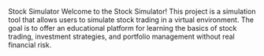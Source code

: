 Stock Simulator
Welcome to the Stock Simulator! This project is a simulation tool that allows users to simulate stock trading in a virtual environment. The goal is to offer an educational platform for learning the basics of stock trading, investment strategies, and portfolio management without real financial risk.
